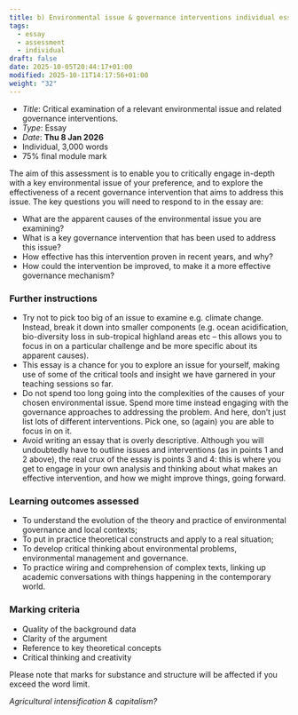 ```yaml
---
title: b) Environmental issue & governance interventions individual essay
tags:
  - essay
  - assessment
  - individual
draft: false
date: 2025-10-05T20:44:17+01:00
modified: 2025-10-11T14:17:56+01:00
weight: "32"
---
```

- *Title*: Critical examination of a relevant environmental issue and related governance interventions.
- *Type*: Essay
- *Date*: **Thu 8 Jan 2026**
- Individual, 3,000 words
- 75% final module mark

The aim of this assessment is to enable you to critically engage in-depth with a key environmental issue of your preference, and to explore the effectiveness of a recent governance intervention that aims to address this issue. The key questions you will need to respond to in the essay are:

- What are the apparent causes of the environmental issue you are examining?
- What is a key governance intervention that has been used to address this issue?
- How effective has this intervention proven in recent years, and why?
- How could the intervention be improved, to make it a more effective governance mechanism?
### Further instructions
- Try not to pick too big of an issue to examine e.g. climate change. Instead, break it down into smaller components (e.g. ocean acidification, bio-diversity loss in sub-tropical highland areas etc – this allows you to focus in on a particular challenge and be more specific about its apparent causes).
- This essay is a chance for you to explore an issue for yourself, making use of some of the critical tools and insight we have garnered in your teaching sessions so far.
- Do not spend too long going into the complexities of the causes of your chosen environmental issue. Spend more time instead engaging with the governance approaches to addressing the problem. And here, don’t just list lots of different interventions. Pick one, so (again) you are able to focus in on it.
- Avoid writing an essay that is overly descriptive. Although you will undoubtedly have to outline issues and interventions (as in points 1 and 2 above), the real crux of the essay is points 3 and 4: this is where you get to engage in your own analysis and thinking about what makes an effective intervention, and how we might improve things, going forward.
### Learning outcomes assessed
- To understand the evolution of the theory and practice of environmental governance and local contexts;
- To put in practice theoretical constructs and apply to a real situation;
- To develop critical thinking about environmental problems, environmental management and governance.
- To practice wiring and comprehension of complex texts, linking up academic conversations with things happening in the contemporary world.
### Marking criteria
- Quality of the background data
- Clarity of the argument
- Reference to key theoretical concepts
- Critical thinking and creativity

Please note that marks for substance and structure will be affected if you exceed the word limit.

*Agricultural intensification & capitalism?*